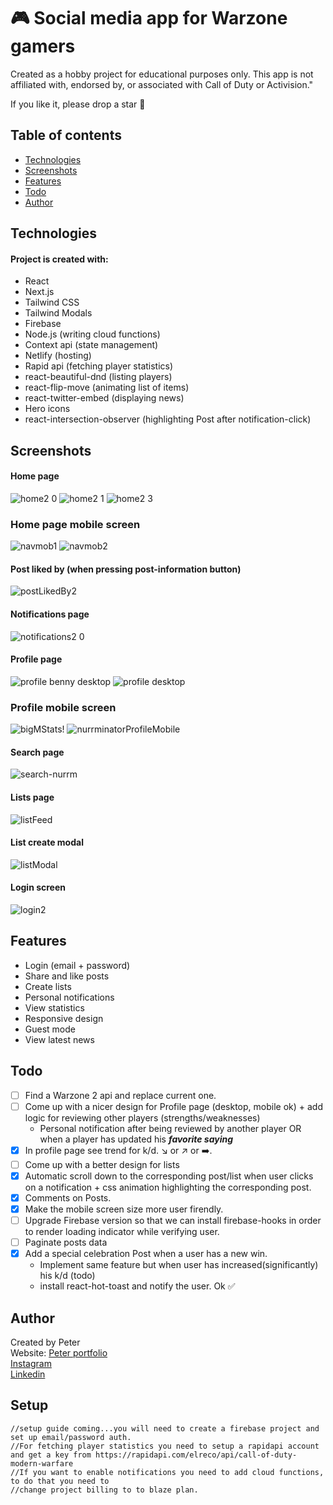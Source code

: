 # 🎮 Social media app for Warzone gamers

Created as a hobby project for educational purposes only. This app is not affiliated with, endorsed by, or associated with Call of Duty or Activision."

If you like it, please drop a star 🙂

## Table of contents

- [Technologies](#technologies)
- [Screenshots](#screenshots)
- [Features](#features)
- [Todo](#todo)
- [Author](#author) 

## Technologies

#### Project is created with:

- React
- Next.js
- Tailwind CSS
- Tailwind Modals
- Firebase
- Node.js (writing cloud functions)
- Context api (state management)
- Netlify (hosting)
- Rapid api (fetching player statistics)
- react-beautiful-dnd (listing players)
- react-flip-move (animating list of items)
- react-twitter-embed (displaying news)
- Hero icons
- react-intersection-observer (highlighting Post after notification-click)

## Screenshots
#### Home page 
![home2 0](https://user-images.githubusercontent.com/17027312/196687912-c0f678fa-419e-40f4-819a-dbcbfcf6752f.png)
![home2 1](https://user-images.githubusercontent.com/17027312/196687940-32991349-15d8-4ea6-9f7e-a19509df4b41.png)
![home2 3](https://user-images.githubusercontent.com/17027312/196687958-8f38d8b3-5d52-4141-84b8-21473fa56946.png)

### Home page mobile screen
![navmob1](https://user-images.githubusercontent.com/17027312/197584779-313cc16b-22a9-47df-9a67-606df87399d1.png)
![navmob2](https://user-images.githubusercontent.com/17027312/197584797-c09c5316-6bbb-4dfd-82c8-eb8eb7c1d85c.png)

 #### Post liked by (when pressing post-information button)
 ![postLikedBy2](https://user-images.githubusercontent.com/17027312/196688375-4125d5e7-807a-4963-8605-570d220252b8.png)

 #### Notifications page
 ![notifications2 0](https://user-images.githubusercontent.com/17027312/196689717-03698d3e-9b4f-4823-992c-f3bbc5efc11a.png)

 #### Profile page 
  ![profile benny desktop](https://user-images.githubusercontent.com/17027312/198875385-30ffc922-93be-4fe4-9b5a-74dc2198cacd.png)
  ![profile desktop](https://user-images.githubusercontent.com/17027312/198875613-563e82b5-3149-46be-a44a-caadde90e17a.png)

 ### Profile mobile screen
  ![bigMStats!](https://user-images.githubusercontent.com/17027312/200541188-37e68030-7a1e-4bb0-a0dd-1fbfa5816abd.png)
 ![nurrminatorProfileMobile](https://user-images.githubusercontent.com/17027312/200541397-1d62936e-2c64-4468-9c90-67b7e54906b9.png)

 #### Search page 
 ![search-nurrm](https://user-images.githubusercontent.com/17027312/193240518-8616f2c6-07a7-4736-8aee-ee924c9d1327.png)

 #### Lists page
 ![listFeed](https://user-images.githubusercontent.com/17027312/149803988-949211e6-cabb-4d72-8fc8-cc4f13fda5b5.png)
 
 #### List create modal
 ![listModal](https://user-images.githubusercontent.com/17027312/149804003-bfda1f3b-efe5-42a0-80de-de01a284651d.png)

#### Login screen
![login2](https://user-images.githubusercontent.com/17027312/196694811-fd299e19-6fe7-48d0-b6b2-e53681b93ce4.png)

## Features

- Login (email + password)
- Share and like posts
- Create lists
- Personal notifications
- View statistics
- Responsive design
- Guest mode
- View latest news


## Todo

- [ ] Find a Warzone 2 api and replace current one.
- [ ] Come up with a nicer design for Profile page (desktop, mobile ok) + add logic for reviewing other players (strengths/weaknesses)
   - Personal notification after being reviewed by another player OR when a player has updated his ***favorite saying*** 
- [x] In profile page see trend for k/d. ↘ or ↗ or  ➡️.
- [ ] Come up with a better design for lists
- [x] Automatic scroll down to the corresponding post/list when user clicks on a notification + css animation highlighting the corresponding post. 
- [x] Comments on Posts.
- [x] Make the mobile screen size more user firendly. 
- [ ] Upgrade Firebase version so that we can install firebase-hooks in order to render loading indicator while verifying user.
- [ ] Paginate posts data
- [x] Add a special celebration Post when a user has a new win.
   - Implement same feature but when user has increased(significantly) his k/d (todo)
   - install react-hot-toast and notify the user. Ok ✅
 

## Author

Created by Peter<br />
Website: [Peter portfolio](https://petere-portfolio-2.vercel.app/) <br />
[Instagram](https://www.instagram.com/petee_10/)<br />
[Linkedin](https://www.linkedin.com/in/peter-eriksson-13b8b1120/)

 ## Setup
 
```
//setup guide coming...you will need to create a firebase project and set up email/password auth. 
//For fetching player statistics you need to setup a rapidapi account and get a key from https://rapidapi.com/elreco/api/call-of-duty-modern-warfare
//If you want to enable notifications you need to add cloud functions, to do that you need to
//change project billing to to blaze plan.
```
 
